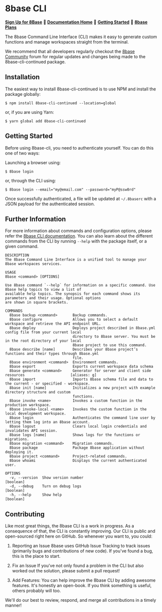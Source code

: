 # 8base CLI

[**Sign Up for 8Base**](https://app.8base.com)	🤘	[**Documentation Home**](https://docs.8base.com)	📑	[**Getting Started**](https://docs.8base.com/projects/backend/getting-started)	🚀	[**8base Plans**](https://www.8base.com/pricing)

The 8base Command Line Interface (CLI) makes it easy to generate custom functions and manage workspaces straight from the terminal.

We recommend that all developers regularly checkout the [8base Community](https://community.8base.com) forum for regular updates and changes being made to the 8base-cli-continued package.

## Installation
The easiest way to install 8base-cli-continued is to use NPM and install the package globally:

```shell
$ npm install 8base-cli-continued --location=global
```

or, if you are using Yarn:

```shell
$ yarn global add 8base-cli-continued
```

## Getting Started
Before using 8base-cli, you need to authenticate yourself. You can do this one of two ways:

Launching a browser using:

```shell
$ 8base login
```

or, through the CLI using:

```shell
$ 8base login --email="my@email.com" --password="myP@ssw0rd"
```

Once successfully authenticated, a file will be updated at `~/.8baserc` with a JSON payload for the authenticated session.

## Further Information
For more information about commands and configuration options, please refer the [8base CLI documentation](https://docs.8base.com/projects/backend/development-tools/cli). You can also learn about the different commands from the CLI by running `--help` with the package itself, or a given command.

```
DESCRIPTION
The 8base Command Line Interface is a unified tool to manage your 8base workspaces services.

USAGE
8base <command> [OPTIONS]

Use 8base command `--help` for information on a specific command. Use 8base help topics to view a list of
available help topics. The synopsis for each command shows its parameters and their usage. Optional options
are shown in square brackets.

COMMANDS
  8base backup <command>       Backup commands.
  8base configure              Allows you to select a default workspace and retrieve the API endpoint URL.
  8base deploy                 Deploys project described in 8base.yml config file from your current local
                               directory to 8base server. You must be in the root directory of your local
                               8base project to use this command.
  8base describe [name]        Describes your 8base project’s functions and their types through 8base.yml
                               file.
  8base environment <command>  Environment commands.
  8base export                 Exports current workspace data schema
  8base generate <command>     Generator for server and client side resources                     [aliases: g]
  8base import                 Imports 8base schema file and data to the current - or specified - workspace.
  8base init [name]            Initializes a new project with example directory structure and custom
                               functions.
  8base invoke <name>          Invokes a custom function in the production workspace.
  8base invoke-local <name>    Invokes the custom function in the local development workspace.
  8base login                  Authenticates the command line user by letting them log into an 8base account.
  8base logout                 Clears local login credentials and invalidates API session.
  8base logs [name]            Shows logs for the functions or migrations.
  8base migration <command>    Migration commands.
  8base package                Package 8base application without deploying it.
  8base project <command>      Project-related commands.
  8base whoami                 Displays the current authenticated user.

OPTIONS
  -v, --version  Show version number                                                                 [boolean]
  -d, --debug    Turn on debug logs                                                                  [boolean]
  -h, --help     Show help                                                                           [boolean]
```

## Contributing
Like most great things, the 8base CLI is a work in progress. As a consequence of that, the CLI is constantly improving. Our CLI is public and open-sourced right here on GitHub. So whenever you want to, you could:

1. Reporting an Issue
8base uses GitHub Issue Tracking to track issues (primarily bugs and contributions of new code). If you've found a bug, this is the place to start.

2. Fix an Issue
If you've not only found a problem in the CLI but also worked out the solution, please submit a pull request!

3. Add Features:
You can help improve the 8base CLI by adding awesome features. It's honestly an open-book. If you think something is useful, others probably will too.

We'll do our best to review, respond, and merge all contributions in a timely manner!
